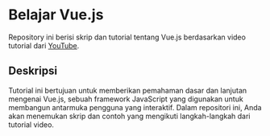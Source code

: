 # Belajar Vue.js

Repository ini berisi skrip dan tutorial tentang Vue.js berdasarkan video tutorial dari [YouTube](https://www.youtube.com/watch?v=CY5MVEyaGFQ&list=PLnrs9DcLyeJQ0ZqgkIRRII4kIyc5Hbt3F&index=9).

## Deskripsi

Tutorial ini bertujuan untuk memberikan pemahaman dasar dan lanjutan mengenai Vue.js, sebuah framework JavaScript yang digunakan untuk membangun antarmuka pengguna yang interaktif. Dalam repositori ini, Anda akan menemukan skrip dan contoh yang mengikuti langkah-langkah dari tutorial video.
